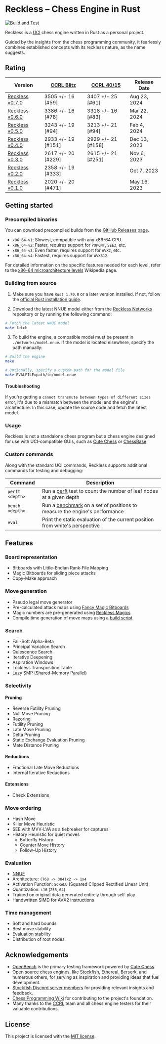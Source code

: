 # Reckless – Chess Engine in Rust

[![Build and Test](https://github.com/codedeliveryservice/Reckless/actions/workflows/rust.yml/badge.svg)](https://github.com/codedeliveryservice/Reckless/actions/workflows/rust.yml)

Reckless is a [UCI][uci] chess engine written in Rust as a personal project.

Guided by the insights from the chess programming community, it fearlessly
combines established concepts with its reckless nature, as the name suggests.

[uci]: https://en.wikipedia.org/wiki/Universal_Chess_Interface

## Rating

| Version                   | [CCRL Blitz][ccrl-404] | [CCRL 40/15][crrl-4015] | Release Date |
| ------------------------- | ---------------------- | ----------------------- | ------------ |
| [Reckless v0.7.0][v0.7.0] | 3505 +/- 16 [#59]      | 3407 +/- 25 [#61]       | Aug 23, 2024 |
| [Reckless v0.6.0][v0.6.0] | 3386 +/- 16 [#78]      | 3318 +/- 16 [#83]       | Mar 22, 2024 |
| [Reckless v0.5.0][v0.5.0] | 3243 +/- 19 [#94]      | 3213 +/- 21 [#94]       | Feb 4, 2024  |
| [Reckless v0.4.0][v0.4.0] | 2933 +/- 19 [#151]     | 2929 +/- 21 [#158]      | Dec 13, 2023 |
| [Reckless v0.3.0][v0.3.0] | 2617 +/- 20 [#229]     | 2615 +/- 21 [#251]      | Nov 6, 2023  |
| [Reckless v0.2.0][v0.2.0] | 2358 +/- 19 [#333]     |                         | Oct 7, 2023  |
| [Reckless v0.1.0][v0.1.0] | 2020 +/- 20 [#471]     |                         | May 16, 2023 |

[v0.1.0]: https://github.com/codedeliveryservice/Reckless/releases/tag/v0.1.0
[v0.2.0]: https://github.com/codedeliveryservice/Reckless/releases/tag/v0.2.0
[v0.3.0]: https://github.com/codedeliveryservice/Reckless/releases/tag/v0.3.0
[v0.4.0]: https://github.com/codedeliveryservice/Reckless/releases/tag/v0.4.0
[v0.5.0]: https://github.com/codedeliveryservice/Reckless/releases/tag/v0.5.0
[v0.6.0]: https://github.com/codedeliveryservice/Reckless/releases/tag/v0.6.0
[v0.7.0]: https://github.com/codedeliveryservice/Reckless/releases/tag/v0.7.0
[ccrl-404]: https://www.computerchess.org.uk/ccrl/404/
[crrl-4015]: https://www.computerchess.org.uk/ccrl/4040/

## Getting started

### Precompiled binaries

You can download precompiled builds from the [GitHub Releases page](https://github.com/codedeliveryservice/Reckless/releases).

-   `x86_64-v1`: Slowest, compatible with any x86-64 CPU.
-   `x86_64-v2`: Faster, requires support for `POPCNT`, `SEE3`, etc.
-   `x86_64-v3`: Even faster, requires support for `AVX2`, etc.
-   `x86_64-v4`: Fastest, requires support for `AVX512`.

For detailed information on the specific features needed for each level, refer to the [x86-64 microarchitecture levels][microarchitecture] Wikipedia page.

[microarchitecture]: https://en.wikipedia.org/wiki/X86-64#Microarchitecture_levels

### Building from source

1. Make sure you have `Rust 1.70.0` or a later version installed. If not, follow the [official Rust installation guide](https://www.rust-lang.org/tools/install).

2. Download the latest NNUE model either from the [Reckless Networks][reckless-networks] repository or by running the following command:

```bash
# Fetch the latest NNUE model
make fetch
```

3. To build the engine, a compatible model must be present in `./networks/model.nnue`. If the model is located elsewhere, specify the path manually:

```bash
# Build the engine
make

# Optionally, specify a custom path for the model file
make EVALFILE=path/to/model.nnue
```

[reckless-networks]: https://github.com/codedeliveryservice/RecklessNetworks

#### Troubleshooting

If you're getting a `cannot transmute between types of different sizes` error, it's due to a mismatch between the model and the engine's architecture. In this case, update the source code and fetch the latest model.

### Usage

Reckless is not a standalone chess program but a chess engine designed for use with UCI-compatible GUIs,
such as [Cute Chess](https://github.com/cutechess/cutechess) or [ChessBase](https://www.chessbase.com/).

### Custom commands

Along with the standard UCI commands, Reckless supports additional commands for testing and debugging:

| Command         | Description                                                                        |
| --------------- | ---------------------------------------------------------------------------------- |
| `perft <depth>` | Run a [perft][perft] test to count the number of leaf nodes at a given depth       |
| `bench <depth>` | Run a [benchmark][bench] on a set of positions to measure the engine's performance |
| `eval`          | Print the static evaluation of the current position from white's perspective       |

[perft]: https://www.chessprogramming.org/Perft
[bench]: /src/tools/bench.rs

## Features

### Board representation

-   Bitboards with Little-Endian Rank-File Mapping
-   Magic Bitboards for sliding piece attacks
-   Copy-Make approach

### Move generation

-   Pseudo legal move generator
-   Pre-calculated attack maps using [Fancy Magic Bitboards](https://www.chessprogramming.org/Magic_Bitboards#Fancy)
-   Magic numbers are pre-generated using [Reckless Magics](https://github.com/codedeliveryservice/RecklessMagics)
-   Compile time generation of move maps using a [build script](/build/build.rs)

### Search

-   Fail-Soft Alpha-Beta
-   Principal Variation Search
-   Quiescence Search
-   Iterative Deepening
-   Aspiration Windows
-   Lockless Transposition Table
-   Lazy SMP (Shared-Memory Parallel)

### Selectivity

#### Pruning

-   Reverse Futility Pruning
-   Null Move Pruning
-   Razoring
-   Futility Pruning
-   Late Move Pruning
-   Delta Pruning
-   Static Exchange Evaluation Pruning
-   Mate Distance Pruning

#### Reductions

-   Fractional Late Move Reductions
-   Internal Iterative Reductions

#### Extensions

-   Check Extensions

### Move ordering

-   Hash Move
-   Killer Move Heuristic
-   SEE with MVV-LVA as a tiebreaker for captures
-   History Heuristic for quiet moves
    -   Butterfly History
    -   Counter Move History
    -   Follow-Up History

### Evaluation

-   [NNUE](https://www.chessprogramming.org/NNUE)
-   Architecture: `(768 -> 384)x2 -> 1x4`
-   Activation Function: `SCReLU` (Squared Clipped Rectified Linear Unit)
-   Quantization: `i16` (`256`, `64`)
-   Trained on original data generated entirely through self-play
-   Handwritten SIMD for AVX2 instructions

### Time management

-   Soft and hard bounds
-   Best move stability
-   Evaluation stability
-   Distribution of root nodes

## Acknowledgements

-   [OpenBench](https://github.com/AndyGrant/OpenBench) is the primary testing framework powered by [Cute Chess](https://github.com/cutechess/cutechess).
-   Open source chess engines, like [Stockfish](https://github.com/official-stockfish/Stockfish), [Ethereal](https://github.com/AndyGrant/Ethereal), [Berserk](https://github.com/jhonnold/berserk), and numerous others, for serving as inspiration and providing ideas that fuel development.
-   [Stockfish Discord server members](https://discord.gg/GWDRS3kU6R) for providing relevant insights and feedback.
-   [Chess Programming Wiki](https://www.chessprogramming.org/Main_Page) for contributing to the project's foundation.
-   Many thanks to the [CCRL](https://www.computerchess.org.uk/ccrl/) team and all chess engine testers for their valuable contributions.

## License

This project is licensed with the [MIT license](LICENSE).
